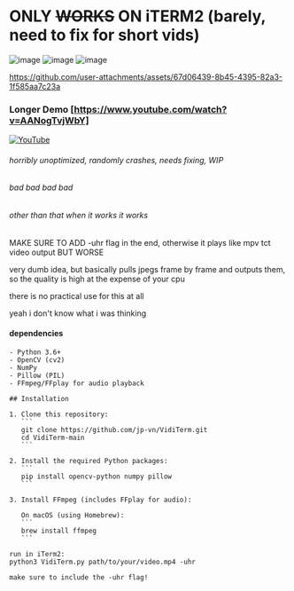 # ONLY ~~WORKS~~ ON iTERM2 (barely, need to fix for short vids)

![image](https://github.com/user-attachments/assets/cca6b299-8705-4db8-adcd-6409df244a10)
![image](https://github.com/user-attachments/assets/bf933911-d9d3-412f-b671-461aa4a7ce0d)
![image](https://github.com/user-attachments/assets/047683dd-9938-4c26-ba81-64d561bc6272)

https://github.com/user-attachments/assets/67d06439-8b45-4395-82a3-1f585aa7c23a

### Longer Demo [https://www.youtube.com/watch?v=AANogTvjWbY]

[![YouTube](http://i.ytimg.com/vi/AANogTvjWbY/hqdefault.jpg)](https://www.youtube.com/watch?v=AANogTvjWbY)

###### horribly unoptimized, randomly crashes, needs fixing, WIP

###### bad bad bad bad

###### other than that when it works it works

MAKE SURE TO ADD -uhr flag in the end, otherwise it plays like mpv tct video output BUT WORSE

very dumb idea, but basically pulls jpegs frame by frame and outputs them, so the quality is high at the expense of your cpu

there is no practical use for this at all

yeah i don't know what i was thinking


#### dependencies
    - Python 3.6+
    - OpenCV (cv2)
    - NumPy
    - Pillow (PIL)
    - FFmpeg/FFplay for audio playback

    ## Installation

    1. Clone this repository:
       ```
       git clone https://github.com/jp-vn/VidiTerm.git
       cd VidiTerm-main
       ```
    
    2. Install the required Python packages:
       ```
       pip install opencv-python numpy pillow
       ```
    
    3. Install FFmpeg (includes FFplay for audio):
       
       On macOS (using Homebrew):
       ```
       brew install ffmpeg
       ```

    run in iTerm2:   
    python3 VidiTerm.py path/to/your/video.mp4 -uhr

    make sure to include the -uhr flag!
